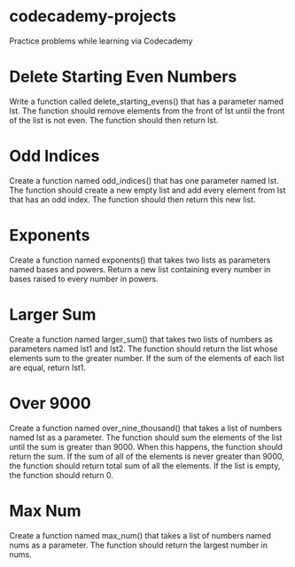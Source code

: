 # codecademy-projects
Practice problems while learning via Codecademy

# Delete Starting Even Numbers
Write a function called delete_starting_evens() that has a parameter named lst.
The function should remove elements from the front of lst until the front of the list is not even. 
The function should then return lst.

# Odd Indices
Create a function named odd_indices() that has one parameter named lst.
The function should create a new empty list and add every element from lst that has an odd index. 
The function should then return this new list.

# Exponents
Create a function named exponents() that takes two lists as parameters named bases and powers. 
Return a new list containing every number in bases raised to every number in powers.

# Larger Sum
Create a function named larger_sum() that takes two lists of numbers as parameters named lst1 and lst2.
The function should return the list whose elements sum to the greater number.
If the sum of the elements of each list are equal, return lst1.

# Over 9000
Create a function named over_nine_thousand() that takes a list of numbers named lst as a parameter.
The function should sum the elements of the list until the sum is greater than 9000. When this happens, 
the function should return the sum. If the sum of all of the elements is never greater than 9000, 
the function should return total sum of all the elements. If the list is empty, the function should return 0.

# Max Num
Create a function named max_num() that takes a list of numbers named nums as a parameter.
The function should return the largest number in nums.

